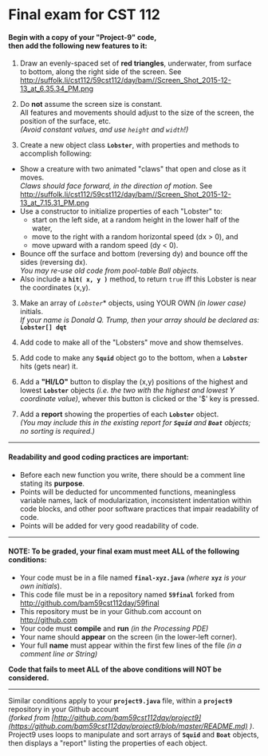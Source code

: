 # Final exam for CST 112

#### Begin with a copy of your "Project-9" code, <BR> then add the following new features to it:
1. Draw an evenly-spaced set of __red triangles__, underwater, from surface to bottom, along the right side of the screen.    See http://suffolk.li/cst112/59cst112/day/bam//Screen_Shot_2015-12-13_at_6.35.34_PM.png

2. Do __not__ assume the screen size is constant.  
  All features and movements should adjust to the size of the screen, the position of the surface, etc.  
  *(Avoid constant values, and use `height` and `width`!)*

3. Create a new object class **`Lobster`**, with properties and methods to accomplish following:
  * Show a creature with two animated "claws" that open and close as it moves.  
    _Claws should face forward, in the direction of motion_.
   See http://suffolk.li/cst112/59cst112/day/bam//Screen_Shot_2015-12-13_at_7.15.31_PM.png
  * Use a constructor to initialize properties of each "Lobster" to:
    * start on the left side, at a random height in the lower half of the water, 
    * move to the right with a random horizontal speed (dx > 0), and
    * move upward with a random speed (dy < 0).
  * Bounce off the surface and bottom (reversing dy) and bounce off the sides (reversing dx).  
    _You may re-use old code from pool-table Ball objects._
  * Also include a **`hit( x, y )`** method, to return `true` iff this Lobster is near the coordinates (x,y).

3. Make an array of *`Lobster`** objects, using YOUR OWN _(in lower case)_ initials.  
   _If your name is Donald Q. Trump, then your array should be declared as:_  **`Lobster[] dqt`** 

5. Add code to make all of the "Lobsters" move and show themselves.

6. Add code to make any **`Squid`** object go to the bottom, when a **`Lobster`** hits (gets near) it. 

8. Add a __"HI/LO"__ button to display the (x,y) positions of the highest and lowest **`Lobster`** objects _(i.e. the two with the highest and lowest Y coordinate value)_, whever this button is clicked or the '$' key is pressed.

7. Add a __report__ showing the properties of each **`Lobster`** object.  
    _(You may include this in the existing report for **`Squid`** and **`Boat`** objects; no sorting is required.)_

____
#### Readability and good coding practices are important:
- Before each new function you write, there should be a comment line stating its __purpose__.  
- Points will be deducted for uncommented functions, meaningless variable names, lack of modularization, inconsistent indentation within code blocks, and other poor software practices that impair readability of code.  
- Points will be added for very good readability of code.

___
#### NOTE:  To be graded, your final exam must meet ALL of the following conditions:
- Your code must be in a file named **`final-xyz.java`** _(where_ **`xyz`** _is your own initials_).
- This code file must be in a repository named **`59final`** forked from http://github.com/bam59cst112day/59final
- This repository must be in your Github.com account on http://github.com
- Your code must __compile__ and __run__ *(in the Processing PDE)*
- Your name should __appear__ on the screen (in the lower-left corner).
- Your full __name__ must appear within the first few lines of the file *(in a comment line or String)*

**Code that fails to meet ALL of the above conditions will NOT be considered.**
___
Similar conditions apply to your **`project9.java`** file, within a **`project9`** repository in your Github account  
_(forked from [http://github.com/bam59cst112day/project9](https://github.com/bam59cst112day/project9/blob/master/README.md) )_.  
Project9 uses loops to manipulate and sort arrays of **`Squid`** and **`Boat`** objects, then displays a "report" listing the properties of each object.
